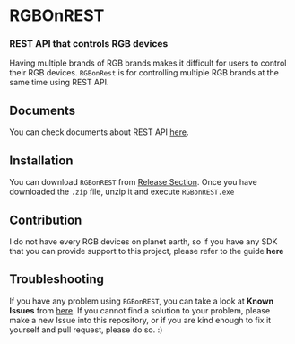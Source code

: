 # RGBOnREST
### REST API that controls RGB devices
Having multiple brands of RGB brands makes it difficult for users to control their RGB devices. `RGBonRest` is for controlling multiple RGB brands at the same time using REST API.

## Documents
You can check documents about REST API [here](https://github.com/gooday2die/RgbOnRest/blob/main/GitHub/docs/README.md).

## Installation
You can download `RGBonREST` from [Release Section](https://github.com/gooday2die/RgbOnRest/releases). Once you have downloaded the `.zip` file, unzip it and execute `RGBonREST.exe`

## Contribution
I do not have every RGB devices on planet earth, so if you have any SDK that you can provide support to this project, please refer to the guide **here**

## Troubleshooting
If you have any problem using `RGBonREST`, you can take a look at **Known Issues** from [here](https://github.com/gooday2die/RgbOnRest/blob/main/GitHub/KnownIssues.md). If you cannot find a solution to your problem, please make a new Issue into this repository, or if you are kind enough to fix it yourself and pull request, please do so. :)
